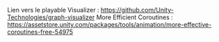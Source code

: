 Lien vers le playable Visualizer : https://github.com/Unity-Technologies/graph-visualizer
More Efficient Coroutines : https://assetstore.unity.com/packages/tools/animation/more-effective-coroutines-free-54975
